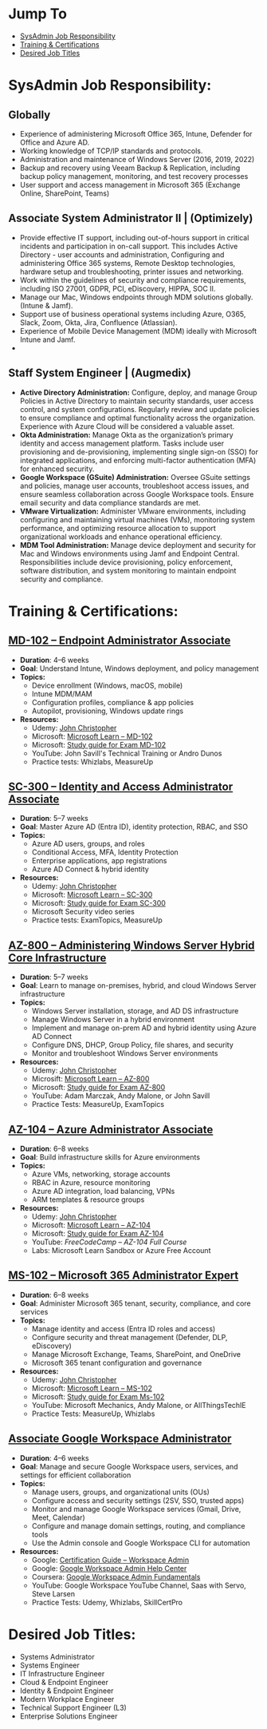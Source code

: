 # Jump To 
* [SysAdmin Job Responsibility](#sysadmin_job_responsibility)
* [Training & Certifications](#training_&_certifications)
* [Desired Job Titles](#desired_job_titles)

# SysAdmin Job Responsibility: <a name="sysadmin_job_responsibility"></a>

## Globally

* Experience of administering Microsoft Office 365, Intune, Defender for Office and Azure AD.  
* Working knowledge of TCP/IP standards and protocols.  
* Administration and maintenance of Windows Server (2016, 2019, 2022\)  
* Backup and recovery using Veeam Backup & Replication, including backup policy management, monitoring, and test recovery processes  
* User support and access management in Microsoft 365 (Exchange Online, SharePoint, Teams)

##  Associate System Administrator II | (Optimizely)

* Provide effective IT support, including out-of-hours support in critical incidents and participation in on-call support. This includes Active Directory \- user accounts and administration, Configuring and administering Office 365 systems, Remote Desktop technologies, hardware setup and troubleshooting, printer issues and networking.  
* Work within the guidelines of security and compliance requirements, including ISO 27001, GDPR, PCI, eDiscovery, HIPPA, SOC II.  
* Manage our Mac, Windows endpoints through MDM solutions globally. (Intune & Jamf).  
* Support use of business operational systems including Azure, O365, Slack, Zoom, Okta, Jira, Confluence (Atlassian).  
* Experience of Mobile Device Management (MDM) ideally with Microsoft Intune and Jamf.  
* 

## Staff System Engineer |  (Augmedix)

* **Active Directory Administration:** Configure, deploy, and manage Group Policies in Active Directory to maintain security standards, user access control, and system configurations. Regularly review and update policies to ensure compliance and optimal functionality across the organization. Experience with Azure Cloud will be considered a valuable asset.  
* **Okta Administration:** Manage Okta as the organization’s primary identity and access management platform. Tasks include user provisioning and de-provisioning, implementing single sign-on (SSO) for integrated applications, and enforcing multi-factor authentication (MFA) for enhanced security.  
* **Google Workspace (GSuite) Administration:** Oversee GSuite settings and policies, manage user accounts, troubleshoot access issues, and ensure seamless collaboration across Google Workspace tools. Ensure email security and data compliance standards are met.  
* **VMware Virtualization:** Administer VMware environments, including configuring and maintaining virtual machines (VMs), monitoring system performance, and optimizing resource allocation to support organizational workloads and enhance operational efficiency.  
* **MDM Tool Administration:** Manage device deployment and security for Mac and Windows environments using Jamf and Endpoint Central. Responsibilities include device provisioning, policy enforcement, software distribution, and system monitoring to maintain endpoint security and compliance.

#  Training & Certifications: <a name="training_&_certifications"></a>

## [MD-102 – Endpoint Administrator Associate](https://github.com/Amir-Ahammed/MD-102-Endpoint-Administrator-Associate)  
  * **Duration**: 4–6 weeks 
  * **Goal**: Understand Intune, Windows deployment, and policy management
  * **Topics:**
    - Device enrollment (Windows, macOS, mobile)
    - Intune MDM/MAM
    - Configuration profiles, compliance & app policies
    - Autopilot, provisioning, Windows update rings   
  * **Resources:**
    - Udemy: [John Christopher](https://www.udemy.com/course/md-100windows10course/)
    - Microsoft: [Microsoft Learn – MD-102](https://learn.microsoft.com/en-us/credentials/certifications/modern-desktop/?practice-assessment-type=certification)
    - Microsoft: [Study guide for Exam MD-102](https://learn.microsoft.com/en-us/credentials/certifications/resources/study-guides/md-102)
    - YouTube: John Savill's Technical Training or Andro Dunos
    - Practice tests: Whizlabs, MeasureUp  
     
## [SC-300 – Identity and Access Administrator Associate](https://github.com/Amir-Ahammed/SC-300-Identity-and-Access-Administrator-Associate)  
  * **Duration**: 5–7 weeks 
  * **Goal**: Master Azure AD (Entra ID), identity protection, RBAC, and SSO
  * **Topics:**
    - Azure AD users, groups, and roles
    - Conditional Access, MFA, Identity Protection
    - Enterprise applications, app registrations
    - Azure AD Connect & hybrid identity   
  * **Resources:**
    - Udemy: [John Christopher](https://www.udemy.com/course/sc-300-course-microsoft-identity-and-access-administrator/?couponCode=CP130525)
    - Microsoft: [Microsoft Learn – SC-300](https://learn.microsoft.com/en-us/certifications/exams/sc-300/)
    - Microsoft: [Study guide for Exam SC-300](https://learn.microsoft.com/en-us/credentials/certifications/resources/study-guides/sc-300)
    - Microsoft Security video series
    - Practice tests: ExamTopics, MeasureUp 
    
## [AZ-800 – Administering Windows Server Hybrid Core Infrastructure](https://github.com/Amir-Ahammed/AZ-800-Administering-Windows-Server-Hybrid-Core-Infrastructure)
  * **Duration**: 5–7 weeks
  * **Goal**: Learn to manage on-premises, hybrid, and cloud Windows Server infrastructure
  * **Topics:**
    - Windows Server installation, storage, and AD DS infrastructure
    - Manage Windows Server in a hybrid environment
    - Implement and manage on-prem AD and hybrid identity using Azure AD Connect
    - Configure DNS, DHCP, Group Policy, file shares, and security
    - Monitor and troubleshoot Windows Server environments
  * **Resources:**
    - Udemy: [John Christopher](https://www.udemy.com/topic/microsoft-az-800/?srsltid=AfmBOorFVJDoRWig_Vae3HHnXau4oa45IN6lHO10zdTEnBL95Z6xxcCW)
    - Microsift: [Microsoft Learn – AZ-800](https://learn.microsoft.com/en-us/credentials/certifications/windows-server-hybrid-administrator/)
    - Microsoft: [Study guide for Exam AZ-800](https://learn.microsoft.com/en-us/credentials/certifications/resources/study-guides/az-800)
    - YouTube: Adam Marczak, Andy Malone, or John Savill
    - Practice Tests: MeasureUp, ExamTopics

## [AZ-104 – Azure Administrator Associate](https://github.com/Amir-Ahammed/AZ-104-Azure-Administrator-Associate)
  * **Duration**: 6–8 weeks
  * **Goal**: Build infrastructure skills for Azure environments
  * **Topics:**
    - Azure VMs, networking, storage accounts
    - RBAC in Azure, resource monitoring
    - Azure AD integration, load balancing, VPNs
    - ARM templates & resource groups   
  * **Resources:**
    - Udemy: [John Christopher](https://www.udemy.com/course/az-104-microsoft-azure-administrator-course-with-simulations/)
    - Microsoft: [Microsoft Learn – AZ-104](https://learn.microsoft.com/en-us/credentials/certifications/azure-administrator/?practice-assessment-type=certification)
    - Microsoft: [Study guide for Exam AZ-104](https://learn.microsoft.com/en-us/credentials/certifications/resources/study-guides/az-104)
    - YouTube: *FreeCodeCamp – AZ-104 Full Course* 
    - Labs: Microsoft Learn Sandbox or Azure Free Account

## [MS-102 – Microsoft 365 Administrator Expert](https://github.com/Amir-Ahammed/MS-102-Microsoft-365-Administrator-Expert)
  * **Duration**: 6–8 weeks
  * **Goal**: Administer Microsoft 365 tenant, security, compliance, and core services
  * **Topics:**
    - Manage identity and access (Entra ID roles and access)
    - Configure security and threat management (Defender, DLP, eDiscovery)
    - Manage Microsoft Exchange, Teams, SharePoint, and OneDrive
    - Microsoft 365 tenant configuration and governance
  * **Resources:**
    - Udemy: [John Christopher](https://www.udemy.com/topic/microsoft-ms-102/?srsltid=AfmBOorCnmdi0n06EJv41cwmLhDe_YK9ZG_rgNb7-ad9WpMP6cOa9R90)
    - Microsoft: [Microsoft Learn – MS-102](https://learn.microsoft.com/en-us/credentials/certifications/m365-administrator-expert/)
    - Microsoft: [Study guide for Exam Ms-102](https://learn.microsoft.com/en-us/credentials/certifications/resources/study-guides/ms-102)
    - YouTube: Microsoft Mechanics, Andy Malone, or AllThingsTechIE
    - Practice Tests: MeasureUp, Whizlabs

## [Associate Google Workspace Administrator](https://cloud.google.com/certification/workspace-administrator)
 * **Duration**: 4–6 weeks
 * **Goal**: Manage and secure Google Workspace users, services, and settings for efficient collaboration
 * **Topics:**
   - Manage users, groups, and organizational units (OUs)
   - Configure access and security settings (2SV, SSO, trusted apps)
   - Monitor and manage Google Workspace services (Gmail, Drive, Meet, Calendar)
   - Configure and manage domain settings, routing, and compliance tools
   - Use the Admin console and Google Workspace CLI for automation
 * **Resources:**
   - Google: [Certification Guide – Workspace Admin](https://cloud.google.com/certification/workspace-administrator)
   - Google: [Google Workspace Admin Help Center](https://support.google.com/a/)
   - Coursera: [Google Workspace Admin Fundamentals](https://www.coursera.org/learn/manage-google-workspace)
   - YouTube: Google Workspace YouTube Channel, Saas with Servo, Steve Larsen
   - Practice Tests: Udemy, Whizlabs, SkillCertPro

# Desired Job Titles: <a name="desired_job_titles"></a>

* Systems Administrator
* Systems Engineer 
* IT Infrastructure Engineer  
* Cloud & Endpoint Engineer  
* Identity & Endpoint Engineer  
* Modern Workplace Engineer  
* Technical Support Engineer (L3)  
* Enterprise Solutions Engineer  
  
